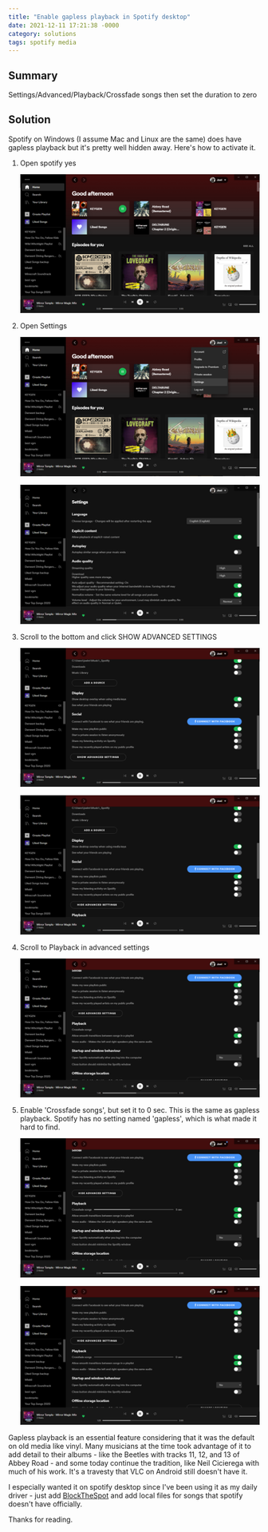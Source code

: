 ```yaml
---
title: "Enable gapless playback in Spotify desktop"
date: 2021-12-11 17:21:38 -0000
category: solutions
tags: spotify media
---
```


## Summary

Settings/Advanced/Playback/Crossfade songs then set the duration to zero

## Solution

Spotify on Windows (I assume Mac and Linux are the same) does have gapless playback but it's pretty well hidden away. Here's how to activate it.

1. Open spotify yes

    ![yes](/assets/images/spotify/Screenshot_2021-12-11_172540.png)

2. Open Settings

    ![Dropdown menu to open Settings](/assets/images/spotify/Screenshot_2021-12-11_172523.png)

    ![Settings menu immediately after opening](/assets/images/spotify/Screenshot_2021-12-11_172551.png)

3. Scroll to the bottom and click SHOW ADVANCED SETTINGS

    ![Bottom of the Settings Menu](/assets/images/spotify/Screenshot_2021-12-11_172606.png)

    ![Settings menu after showing advanced settings](/assets/images/spotify/Screenshot_2021-12-11_172618.png)

4. Scroll to Playback in advanced settings

    ![The Playback settings](/assets/images/spotify/Screenshot_2021-12-11_172654.png)

5. Enable 'Crossfade songs', but set it to 0 sec. This is the same as gapless playback. Spotify has no setting named 'gapless', which is what made it hard to find.

    ![Crossfade songs enabled](/assets/images/spotify/Screenshot_2021-12-11_172710.png)

    ![Crossfade songs set to 0 sec. Success.](/assets/images/spotify/Screenshot_2021-12-11_172636.png)

Gapless playback is an essential feature considering that it was the default on old media like vinyl. Many musicians at the time took advantage of it to add detail to their albums - like the Beetles with tracks 11, 12, and 13 of Abbey Road - and some today continue the tradition, like Neil Cicierega with much of his work. It's a travesty that VLC on Android still doesn't have it.

I especially wanted it on spotify desktop since I've been using it as my daily driver - just add [BlockTheSpot](https://raw.githack.com/mrpond/BlockTheSpot/master/BlockTheSpot.bat) and add local files for songs that spotify doesn't have officially.

Thanks for reading.
